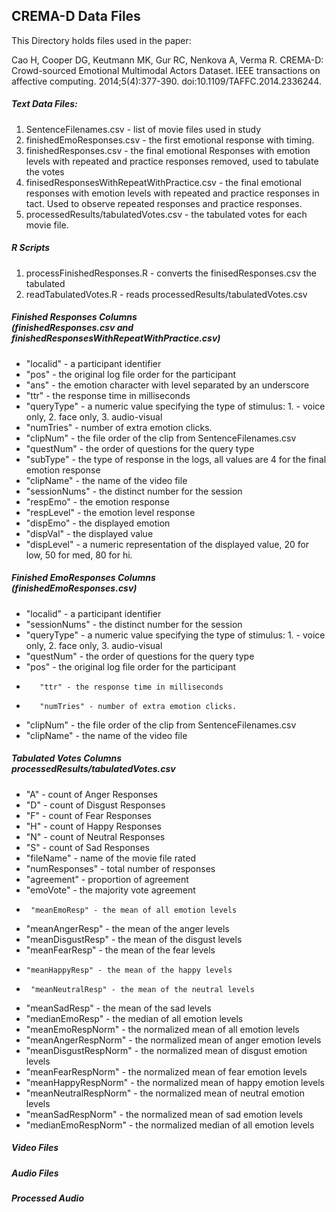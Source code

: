 ## CREMA-D Data Files

This Directory holds files used in the paper: 

Cao H, Cooper DG, Keutmann MK, Gur RC, Nenkova A, Verma R. CREMA-D: Crowd-sourced Emotional Multimodal Actors Dataset. IEEE transactions on affective computing. 2014;5(4):377-390. doi:10.1109/TAFFC.2014.2336244.


##### Text Data Files:

1. SentenceFilenames.csv - list of movie files used in study
2. finishedEmoResponses.csv - the first emotional response with timing.
3. finishedResponses.csv - the final emotional Responses with emotion levels with repeated and practice responses removed, used to tabulate the votes
4. finisedResponsesWithRepeatWithPractice.csv - the final emotional responses with emotion levels with repeated and practice responses in tact. Used to observe repeated responses and practice responses.
5. processedResults/tabulatedVotes.csv - the tabulated votes for each movie file.

##### R Scripts

1. processFinishedResponses.R - converts the finisedResponses.csv the tabulated
2. readTabulatedVotes.R - reads processedResults/tabulatedVotes.csv


  
##### Finished Responses Columns <br>(finishedResponses.csv and<br> finishedResponsesWithRepeatWithPractice.csv)
- "localid" - a participant identifier
- "pos" - the original log file order for the participant
- "ans" - the emotion character with level separated by an underscore
- "ttr" - the response time in milliseconds
- "queryType" - a numeric value specifying the type of stimulus: 1. - voice only, 2. face only, 3. audio-visual
- "numTries" - number of extra emotion clicks. 
- "clipNum" - the file order of the clip from SentenceFilenames.csv
- "questNum" - the order of questions for the query type
- "subType" - the type of response in the logs, all values are 4 for the final emotion response
- "clipName" - the name of the video file
- "sessionNums" - the distinct number for the session
- "respEmo" - the emotion response
- "respLevel" - the emotion level response
- "dispEmo" - the displayed emotion
- "dispVal" - the displayed value
- "dispLevel" - a numeric representation of the displayed value, 20 for low, 50 for med, 80 for hi.

##### Finished EmoResponses Columns <br> (finishedEmoResponses.csv)

- "localid" - a participant identifier
- "sessionNums" - the distinct number for the session
-  "queryType" - a numeric value specifying the type of stimulus: 1. - voice only, 2. face only, 3. audio-visual
-  "questNum" - the order of questions for the query type
-   "pos" - the original log file order for the participant
-        "ttr" - the response time in milliseconds
-        "numTries" - number of extra emotion clicks. 
-   "clipNum" - the file order of the clip from SentenceFilenames.csv
-    "clipName" - the name of the video file



##### Tabulated Votes Columns <br> processedResults/tabulatedVotes.csv

- "A" - count of Anger Responses
- "D" - count of Disgust Responses
- "F" - count of Fear Responses
- "H" - count of Happy Responses
- "N" - count of Neutral Responses
- "S" - count of Sad Responses
- "fileName" - name of the movie file rated           
- "numResponses" - total number of responses
- "agreement" - proportion of agreement
-    "emoVote" - the majority vote agreement
-      "meanEmoResp" - the mean of all emotion levels
-  "meanAngerResp" - the mean of the anger levels
-  "meanDisgustResp" - the mean of the disgust levels
-    "meanFearResp" - the mean of the fear levels     
-     "meanHappyResp" - the mean of the happy levels
-      "meanNeutralResp" - the mean of the neutral levels
-    "meanSadResp" - the mean of the sad levels
-  "medianEmoResp" - the median of all emotion levels
-   "meanEmoRespNorm" - the normalized mean of all emotion levels
- "meanAngerRespNorm" - the normalized mean of anger emotion levels
-  "meanDisgustRespNorm" - the normalized mean of disgust emotion levels
-  "meanFearRespNorm" - the normalized mean of fear emotion levels
-   "meanHappyRespNorm" - the normalized mean of happy emotion levels
-  "meanNeutralRespNorm" - the normalized mean of neutral emotion levels
-  "meanSadRespNorm" - the normalized mean of sad emotion levels
-    "medianEmoRespNorm"  - the normalized median of all emotion levels

##### Video Files

##### Audio Files

##### Processed Audio
